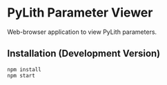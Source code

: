 # PyLith Parameter Viewer

Web-browser application to view PyLith parameters.

## Installation (Development Version)

```
npm install
npm start
```


